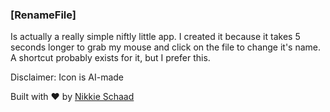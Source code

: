 ### [RenameFile]
Is actually a really simple niftly little app. I created it because it takes 5 seconds longer to grab my mouse and click on the file to change it's name.
A shortcut probably exists for it, but I prefer this.


Disclaimer:
Icon is AI-made

Built with ❤️ by [Nikkie Schaad](https://schaad.zip)
